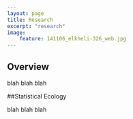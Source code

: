 ```yaml
---
layout: page
title: Research
excerpt: "research"
image:
    feature: 141106_elkheli-326_web.jpg
---
```


## Overview

blah blah blah

##Statistical Ecology

blah blah blah
